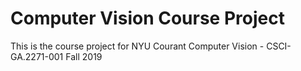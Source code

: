 # Computer Vision Course Project
This is the course project for NYU Courant Computer Vision - CSCI-GA.2271-001 Fall 2019
